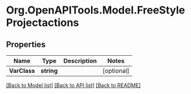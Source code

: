 # Org.OpenAPITools.Model.FreeStyleProjectactions

## Properties

Name | Type | Description | Notes
------------ | ------------- | ------------- | -------------
**VarClass** | **string** |  | [optional] 

[[Back to Model list]](../README.md#documentation-for-models) [[Back to API list]](../README.md#documentation-for-api-endpoints) [[Back to README]](../README.md)

